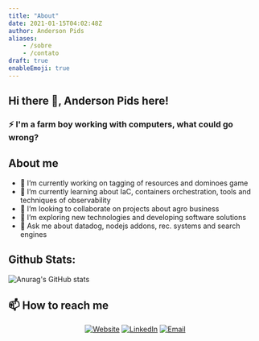 ```yaml
---
title: "About"
date: 2021-01-15T04:02:48Z
author: Anderson Pids
aliases: 
    - /sobre
    - /contato
draft: true
enableEmoji: true
---
```


## Hi there 👋, Anderson Pids here!

### ⚡ I'm a farm boy working with computers, what could go wrong?

<!--
**anderson-pids/anderson-pids** is a ✨ _special_ ✨ repository because its `README.md` (this file) appears on your GitHub profile.

-->

## About me
- 🔭 I’m currently working on tagging of resources and dominoes game
- 🌱 I’m currently learning about IaC, containers orchestration, tools and techniques of observability
- 👯 I’m looking to collaborate on projects about agro business
- 🤔 I’m exploring new technologies and developing software solutions
- 💬 Ask me about datadog, nodejs addons, rec. systems and search engines

## Github Stats:

![Anurag's GitHub stats](https://github-readme-stats.vercel.app/api?username=anderson-pids&?count_private=true&show_icons=true&theme=dracula)

## 📫 How to reach me
<p align="center">
<a href="https://anderson-pids.com.br/"><img alt="Website" src="https://img.shields.io/badge/Website-anderson--pids.com-blue?style=flat-square&logo=google-chrome"></a>
<a href="https://www.linkedin.com/in/andersonpimentel/"><img alt="LinkedIn" src="https://img.shields.io/badge/LinkedIn-Anderson%20Pimentel-blue?style=flat-square&logo=linkedin"></a>
<a href="mailto:apds.anderson@gmail.com"><img alt="Email" src="https://img.shields.io/badge/Email-apds.anderson@gmail.com-blue?style=flat-square&logo=gmail"></a>
</p>